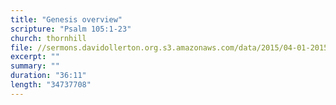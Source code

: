 ```yaml
---
title: "Genesis overview"
scripture: "Psalm 105:1-23"
church: thornhill
file: //sermons.davidollerton.org.s3.amazonaws.com/data/2015/04-01-2015.mp3
excerpt: ""
summary: ""
duration: "36:11"
length: "34737708"
---
```

